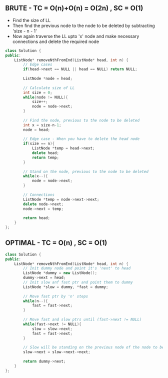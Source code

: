 ## BRUTE - TC = O(n)+O(n) = O(2n)  ,  SC = O(1)

- Find the size of LL
- Then find the previous node to the node to be deleted by subtracting 'size - n - 1' 
- Now again traverse the LL upto 'x' node and make necessary connections and delete the required node

```cpp
class Solution {
public:
    ListNode* removeNthFromEnd(ListNode* head, int n) {
        // Edge cases
        if(head->next == NULL || head == NULL) return NULL;
        
        ListNode *node = head;
        
        // Calculate size of LL
        int size = 0;
        while(node != NULL){
            size++;
            node = node->next;
        }
        
        // Find the node, previous to the node to be deleted
        int x = size-n-1;
        node = head;
        
        // Edge case - When you have to delete the head node
        if(size == n){
            ListNode *temp = head->next;
            delete head;
            return temp;
        }
        
        // Stand on the node, previous to the node to be deleted
        while(x--){
            node = node->next;
        }
        
        // Connections
        ListNode *temp = node->next->next;
        delete node->next;
        node->next = temp;
        
        return head;
    }
};
```

## OPTIMAL - TC = O(n)  ,  SC = O(1)

```cpp
class Solution {
public:
    ListNode* removeNthFromEnd(ListNode* head, int n) {
        // Init dummy node and point it's 'next' to head
        ListNode *dummy = new ListNode();
        dummy->next = head;
        // Init slow anf fast ptr and point them to dummy
        ListNode *slow = dummy, *fast = dummy;
        
        // Move fast ptr by 'n' steps
        while(n--){
            fast = fast->next;
        }
        
        // Move fast and slow ptrs until (fast->next != NULL)
        while(fast->next != NULL){
            slow = slow->next;
            fast = fast->next;
        }
        
        // Slow will be standing on the previous node of the node to be deleted so make required connections
        slow->next = slow->next->next;
        
        return dummy->next;
    }
};
```
